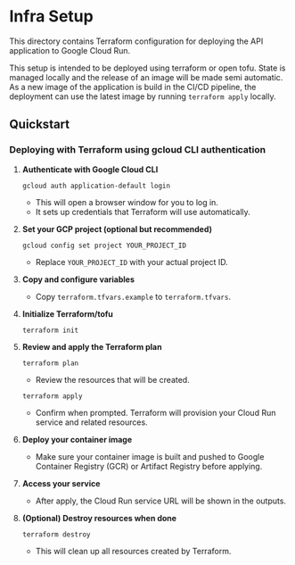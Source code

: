 # Infra Setup

This directory contains Terraform configuration for deploying the API application to Google Cloud Run.

This setup is intended to be deployed using terraform or open tofu. State is managed locally and the release of an image will be made semi automatic. As a new image of the application is build in the CI/CD pipeline, the deployment can use the latest image by running `terraform apply` locally.

## Quickstart

### Deploying with Terraform using gcloud CLI authentication

1. **Authenticate with Google Cloud CLI**
   ```
   gcloud auth application-default login
   ```
   - This will open a browser window for you to log in.
   - It sets up credentials that Terraform will use automatically.

2. **Set your GCP project (optional but recommended)**
   ```
   gcloud config set project YOUR_PROJECT_ID
   ```
   - Replace `YOUR_PROJECT_ID` with your actual project ID.

3. **Copy and configure variables**
   - Copy `terraform.tfvars.example` to `terraform.tfvars`.

4. **Initialize Terraform/tofu**
   ```
   terraform init
   ```

5. **Review and apply the Terraform plan**
   ```
   terraform plan
   ```
   - Review the resources that will be created.
   ```
   terraform apply
   ```
   - Confirm when prompted. Terraform will provision your Cloud Run service and related resources.

6. **Deploy your container image**
   - Make sure your container image is built and pushed to Google Container Registry (GCR) or Artifact Registry before applying.

7. **Access your service**
   - After apply, the Cloud Run service URL will be shown in the outputs.

8. **(Optional) Destroy resources when done**
   ```
   terraform destroy
   ```
   - This will clean up all resources created by Terraform.
